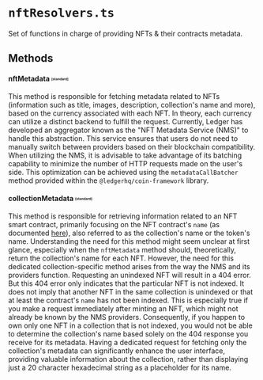 # `nftResolvers.ts`
Set of functions in charge of providing NFTs & their contracts metadata.

## Methods

#### nftMetadata <sub><sup><sub><sup>[standard]</sup><sub></sup><sub>
This method is responsible for fetching metadata related to NFTs (information such as title, images, description, collection's name and more), based on the currency associated with each NFT.  In theory, each currency can utilize a distinct backend to fulfill the request. Currently, Ledger has developed an aggregator known as the "NFT Metadata Service (NMS)" to handle this abstraction. This service ensures that users do not need to manually switch between providers based on their blockchain compatibility.
When utilizing the NMS, it is advisable to take advantage of its batching capability to minimize the number of HTTP requests made on the user's side. This optimization can be achieved using the `metadataCallBatcher` method provided within the `@ledgerhq/coin-framework` library.


#### collectionMetadata <sub><sup><sub><sup>[standard]</sup><sub></sup><sub>
This method is responsible for retrieving information related to an NFT smart contract, primarily focusing on the NFT contract's `name` (as documented [here](https://github.com/OpenZeppelin/openzeppelin-contracts/blob/2c6b859dd02f872959cff58d89c979c363778cce/contracts/token/ERC721/ERC721.sol#L74)), also referred to as the collection's name or the token's name.
Understanding the need for this method might seem unclear at first glance, especially when the `nftMetadata` method should, theoretically, return the collection's name for each NFT. However, the need for this dedicated collection-specific method arises from the way the NMS and its providers function. Requesting an unindexed NFT will result in a 404 error. But this 404 error only indicates that the particular NFT is not indexed. It does not imply that another NFT in the same collection is unindexed or that at least the contract's `name` has not been indexed. This is especially true if you make a request immediately after minting an NFT, which might not already be known by the NMS providers.
Consequently, if you happen to own only one NFT in a collection that is not indexed, you would not be able to determine the collection's name based solely on the 404 response you receive for its metadata. Having a dedicated request for fetching only the collection's metadata can significantly enhance the user interface, providing valuable information about the collection, rather than displaying just a 20 character hexadecimal string as a placeholder for its name.